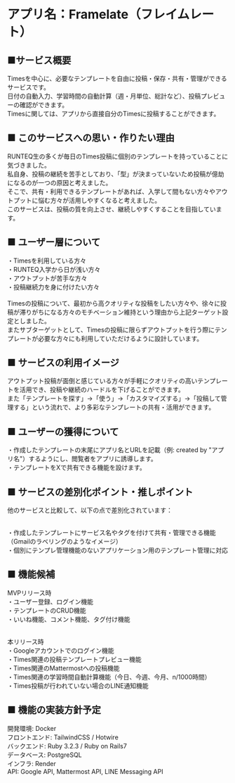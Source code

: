# アプリ名：Framelate（フレイムレート）


## ■サービス概要

  Timesを中心に、必要なテンプレートを自由に投稿・保存・共有・管理ができるサービスです。
  <br>
  日付の自動入力、学習時間の自動計算（週・月単位、総計など）、投稿プレビューの確認ができます。
  <br>
  Timesに関しては、アプリから直接自分のTimesに投稿することができます。


## ■ このサービスへの思い・作りたい理由

  RUNTEQ生の多くが毎日のTimes投稿に個別のテンプレートを持っていることに気づきました。
  <br>
  私自身、投稿の継続を苦手としており、「型」が決まっていないため投稿が億劫になるのが一つの原因と考えました。
  <br>
  そこで、共有・利用できるテンプレートがあれば、入学して間もない方々やアウトプットに悩む方々が活用しやすくなると考えました。
  <br>
  このサービスは、投稿の質を向上させ、継続しやすくすることを目指しています。
  <br>


## ■ ユーザー層について

  ・Timesを利用している方々
  <br>
  ・RUNTEQ入学から日が浅い方々
  <br>
  ・アウトプットが苦手な方々
  <br>
  ・投稿継続力を身に付けたい方々
  <br>
  <br>
  Timesの投稿について、最初から高クオリティな投稿をしたい方々や、徐々に投稿が滞りがちになる方々のモチベーション維持という理由から上記ターゲット設定としました。
  <br>
  またサブターゲットとして、Timesの投稿に限らずアウトプットを行う際にテンプレートが必要な方々にも利用していただけるように設計しています。
  <br>


## ■ サービスの利用イメージ

  アウトプット投稿が面倒と感じている方々が手軽にクオリティの高いテンプレートを活用でき、投稿や継続のハードルを下げることができます。
  <br>
  また「テンプレートを探す」→「使う」→「カスタマイズする」→「投稿して管理する」という流れで、より多彩なテンプレートの共有・活用ができます。
  <br>


## ■ ユーザーの獲得について

  ・作成したテンプレートの末尾にアプリ名とURLを記載（例: created by "アプリ名"）するようにし、閲覧者をアプリに誘導します。
  <br>
  ・テンプレートをXで共有できる機能を設けます。
  <br>


## ■ サービスの差別化ポイント・推しポイント

  他のサービスと比較して、以下の点で差別化されています：
  <br>
  <br>

  ・作成したテンプレートにサービス名やタグを付けて共有・管理できる機能（Gmailのラベリングのようなイメージ）
  <br>
  ・個別にテンプレ管理機能のないアプリケーション用のテンプレート管理に対応
  <br>


## ■ 機能候補

  MVPリリース時
  <br>
  ・ユーザー登録、ログイン機能
  <br>
  ・テンプレートのCRUD機能
  <br>
  ・いいね機能、コメント機能、タグ付け機能
  <br>
  <br>

  本リリース時
  <br>
  ・Googleアカウントでのログイン機能
  <br>
  ・Times関連の投稿テンプレートプレビュー機能
  <br>
  ・Times関連のMattermostへの投稿機能
  <br>
  ・Times関連の学習時間自動計算機能（今日、今週、今月、n/1000時間）
  <br>
  ・Times投稿が行われていない場合のLINE通知機能
  <br>


## ■ 機能の実装方針予定

  開発環境:	Docker
  <br>
  フロントエンド:	TailwindCSS / Hotwire
  <br>
  バックエンド:	Ruby 3.2.3 / Ruby on Rails7
  <br>
  データベース:	PostgreSQL
  <br>
  インフラ:	Render
  <br>
  API: Google API, Mattermost API, LINE Messaging API
  <br>
